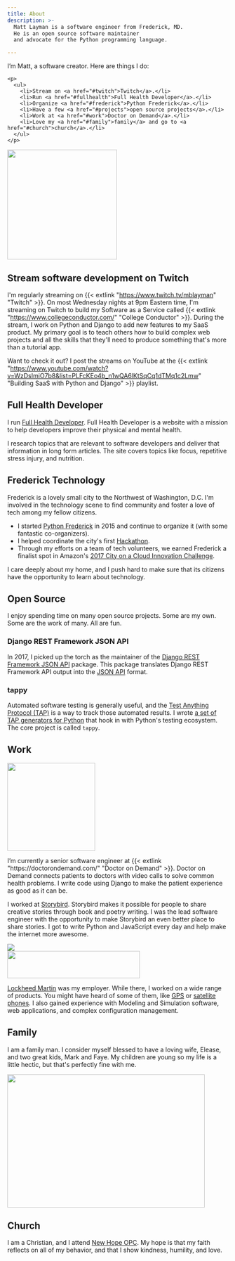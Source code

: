 ```yaml
---
title: About
description: >-
  Matt Layman is a software engineer from Frederick, MD.
  He is an open source software maintainer
  and advocate for the Python programming language.

---
```

<div class="about-section about-section-reverse">
  <div>
    <p>I’m Matt, a software creator. Here are things I do:</p>

    <p>
      <ul>
        <li>Stream on <a href="#twitch">Twitch</a>.</li>
        <li>Run <a href="#fullhealth">Full Health Developer</a>.</li>
        <li>Organize <a href="#frederick">Python Frederick</a>.</li>
        <li>Have a few <a href="#projects">open source projects</a>.</li>
        <li>Work at <a href="#work">Doctor on Demand</a>.</li>
        <li>Love my <a href="#family">family</a> and go to <a href="#church">church</a>.</li>
      </ul>
    </p>
  </div>
  <div id='me-wrapper'>
    <img id='me' src='/img/me.jpg' width='250' height='250'>
  </div>
</div>

<a name='twitch'></a>
## Stream software development on Twitch

I'm regularly streaming on {{< extlink "https://www.twitch.tv/mblayman" "Twitch" >}}.
On most Wednesday nights at 9pm Eastern time,
I'm streaming on Twitch
to build my Software as a Service called {{< extlink "https://www.collegeconductor.com/" "College Conductor" >}}.
During the stream,
I work on Python and Django
to add new features to my SaaS product.
My primary goal is to teach others how to build complex web projects
and all the skills that they'll need to produce something
that's more than a tutorial app.

Want to check it out?
I post the streams on YouTube
at the {{< extlink "https://www.youtube.com/watch?v=WzDsImiO7b8&list=PLFcKEo4b_n1wQA6lKtSqCq1dTMq1c2Lmw" "Building SaaS with Python and Django" >}} playlist.

<a name='fullhealth'></a>
## Full Health Developer

I run <a href="https://fullhealthdeveloper.com/" target="_blank">Full Health Developer</a>.
Full Health Developer is a website
with a mission to help developers
improve their physical and mental health.

I research topics that are relevant to software developers
and deliver that information in long form articles.
The site covers topics like focus, repetitive stress injury, and nutrition.

<a name='frederick'></a>
## Frederick Technology

Frederick is a lovely small city
to the Northwest
of Washington, D.C.
I'm involved
in the technology scene
to find community
and foster a love of tech
among my fellow citizens.

* I started
  <a href="https://www.pythonfrederick.org/" target="_blank">Python Frederick</a>
  in 2015
  and continue to organize it
  (with some fantastic co-organizers).
* I helped coordinate the city's first
  <a href="https://www.hackfrederick.com/" target="_blank">Hackathon</a>.
* Through my efforts
  on a team of tech volunteers,
  we earned Frederick a finalist spot
  in Amazon's <a href="https://aws.amazon.com/stateandlocal/cityonacloud/2017finalists/" target="_blank">2017 City on a Cloud Innovation Challenge</a>.

I care deeply about my home,
and I push hard to make sure
that its citizens have the opportunity to learn
about technology.

<a name='projects'></a>
## Open Source

I enjoy spending time
on many open source projects.
Some are my own.
Some are the work of many.
All are fun.

### Django REST Framework JSON API

In 2017,
I picked up the torch
as the maintainer
of the <a href="https://github.com/django-json-api/django-rest-framework-json-api" target="_blank">Django REST Framework JSON API</a>
package.
This package translates
Django REST Framework API output
into the <a href="http://jsonapi.org/" target="_blank">JSON API</a> format.

### tappy

Automated software testing is generally useful,
and the <a href="http://testanything.org/" target="_blank">Test Anything Protocol (TAP)</a>
is a way to track those automated results.
I wrote
<a href="https://github.com/python-tap" target="_blank">a set of TAP generators for Python</a>
that hook in with Python's testing ecosystem.
The core project is called `tappy`.

<a name='work'></a>
## Work

<div class="about-section">
  <div>
    <img class='about-image' src='/about/dod.jpg' width='200' height='200'>
  </div>
  <div class="about-text">
    <p>
I’m currently a senior software engineer
at {{< extlink "https://doctorondemand.com/" "Doctor on Demand" >}}.
Doctor on Demand connects patients to doctors
with video calls
to solve common health problems.
I write code using Django
to make the patient experience
as good as it can be.
    </p>
  </div>
</div>

<div class="about-section about-section-reverse">
  <div class="about-text">
    <p>
I worked at <a href="https://storybird.com" target="_blank">Storybird</a>.
Storybird makes it possible for people to share creative stories
through book and poetry writing.
I was the lead software engineer
with the opportunity to make Storybird an even better place to share stories.
I got to write Python and JavaScript every day
and help make the internet more awesome.
    </p>
  </div>
  <div class='about-image-container'>
    <img class='about-image' src='/about/storybird.gif'>
  </div>
</div>

<div class="about-section">
  <div>
    <img class='about-image' src='/about/lm.png' width='302' height='62'>
  </div>
  <div class="about-text">
    <p>
<a href="https://lockheedmartin.com/" target="_blank">Lockheed Martin</a> was my employer.
While there, I worked on a wide range of products.
You might have heard of some of them,
like <a href="https://en.wikipedia.org/wiki/Global_Positioning_System#Control_segment" target="_blank">GPS</a>
or <a href="https://www.iridium.com/network/iridium-next/" target="_blank">satellite phones</a>.
I also gained experience with Modeling and Simulation software,
web applications,
and complex configuration management.
    </p>
  </div>
</div>



<a name='family'></a>
## Family

I am a family man.
I consider myself blessed to have a loving wife, Elease, and
two great kids, Mark and Faye.
My children are young so my life is a
little hectic, but that's perfectly fine with me.

<img class='about-image' src='/about/family.jpg' width='450' height='303'>

<a name='church'></a>
## Church

I am a Christian, and I attend <a href="http://newhopeopc.org/" target="_blank">New Hope OPC</a>.
My hope is that my faith reflects on all of my behavior, and that I show kindness,
humility, and love.
